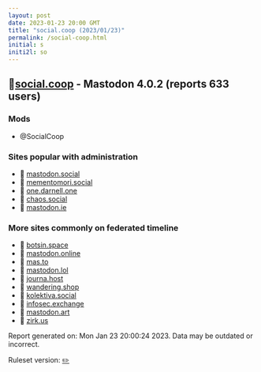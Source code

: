 ```yaml
---
layout: post
date: 2023-01-23 20:00 GMT
title: "social.coop (2023/01/23)"
permalink: /social-coop.html
initial: s
initi2l: so
---
```


## 🐘[social.coop](https://social.coop) - Mastodon 4.0.2 (reports 633 users)

### Mods
 * @SocialCoop

### Sites popular with administration

* 🐘 [mastodon.social](/mastodon-social.html)
* 🐘 [mementomori.social](/mementomori-social.html)
* 🐘 [one.darnell.one](/one-darnell-one.html)
* 🐘 [chaos.social](/chaos-social.html)
* 🐘 [mastodon.ie](/mastodon-ie.html)

### More sites commonly on federated timeline

* 🐘 [botsin.space](/botsin-space.html)
* 🐘 [mastodon.online](/mastodon-online.html)
* 🐘 [mas.to](/mas-to.html)
* 🐘 [mastodon.lol](/mastodon-lol.html)
* 🐘 [journa.host](/journa-host.html)
* 🐘 [wandering.shop](/wandering-shop.html)
* 🐘 [kolektiva.social](/kolektiva-social.html)
* 🐘 [infosec.exchange](/infosec-exchange.html)
* 🐘 [mastodon.art](/mastodon-art.html)
* 🐘 [zirk.us](/zirk-us.html)

Report generated on: Mon Jan 23 20:00:24 2023. Data may be outdated or incorrect.

Ruleset version: [✏️](/version-pencil)
